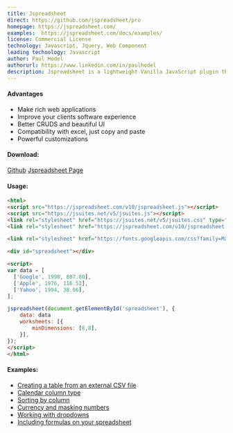 ```yaml
---
title: Jspreadsheet
direct: https://github.com/jspreadsheet/pro
homepage: https://jspreadsheet.com/
examples:  https://jspreadsheet.com/docs/examples/
license: Commercial License
technology: Javascript, Jquery, Web Component
leading technology: Javascript
author: Paul Hodel
authorurl: https://www.linkedin.com/in/paulhodel
description: Jspreadsheet is a lightweight Vanilla JavaScript plugin that help developers to create exceptional web-based interactive data grid with spreadsheet controls.
---
```


#### Advantages

* Make rich web applications
* Improve your clients software experience
* Better CRUDS and beautiful UI
* Compatibility with excel, just copy and paste
* Powerful customizations

#### Download:

[Github](http://github.com/jspreadsheet/pro)
[Jspreadsheet Page](https://jspreadsheet.com/)

#### Usage:
```html
<html>
<script src="https://jspreadsheet.com/v10/jspreadsheet.js"></script>
<script src="https://jsuites.net/v5/jsuites.js"></script>
<link rel="stylesheet" href="https://jsuites.net/v5/jsuites.css" type="text/css" />
<link rel="stylesheet" href="https://jspreadsheet.com/v10/jspreadsheet.css" type="text/css" />

<link rel="stylesheet" href="https://fonts.googleapis.com/css?family=Material+Icons" />

<div id="spreadsheet"></div>

<script>
var data = [
  ['Google', 1998, 807.80],
  ['Apple', 1976, 116.52],
  ['Yahoo', 1994, 38.66],
];

jspreadsheet(document.getElementById('spreadsheet'), {
    data: data
    worksheets: [{
        minDimensions: [8,8],
    }],
});
</script>
</html>
```

#### Examples:

* [Creating a table from an external CSV file](https://jspreadsheet.com/products/csv-importer)
* [Calendar column type](https://jspreadsheet.com/docs/date)
* [Sorting by column](https://jspreadsheet.com/docs/sorting)
* [Currency and masking numbers](https://jspreadsheet.com/docs/format)
* [Working with dropdowns](https://jspreadsheet.com/docs/dropdown-and-autocomplete)
* [Including formulas on your spreadsheet](https://jspreadsheet.com/docs/formulas)